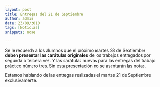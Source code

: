 ```yaml
---
layout: post
title: Entregas del 21 de Septiembre
author: admin
date: 23/09/2010
tags: [Noticias]
snippets: none

---
```

<div class="entry-content">
						<p>Se le recuerda a los alumnos que el próximo martes 28 de Septiembre <strong>deben presentar las carátulas originales</strong> de los trabajos entregados por segunda o tercera vez. Y las carátulas  nuevas para las entregas del trabajo práctico número tres. Sin esta presentación no se asentarán las notas.</p>
<p>Estamos  hablando de las entregas realizadas el martes 21 de Septiembre  exclusivamente.</p>
											</div>

